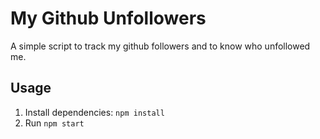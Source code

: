 # My Github Unfollowers

A simple script to track my github followers and to know who unfollowed me.

## Usage

1. Install dependencies: ``npm install``
2. Run ``npm start``
